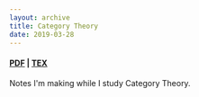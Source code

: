 ```yaml
---
layout: archive
title: Category Theory
date: 2019-03-28
---
```

#### [PDF](/math/cat-theory/cat-theory.pdf) | [TEX](https://github.com/aryamanmaithani/math/tree/master/cat-theory)

Notes I'm making while I study Category Theory. 